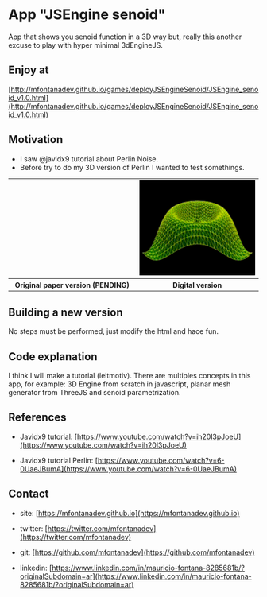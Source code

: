 
# App "JSEngine senoid"

App that shows you senoid function in a 3D way but, really this another excuse to play with hyper minimal 3dEngineJS.

## Enjoy at
[http://mfontanadev.github.io/games/deployJSEngineSenoid/JSEngine_senoid_v1.0.html](http://mfontanadev.github.io/games/deployJSEngineSenoid/JSEngine_senoid_v1.0.html)

## Motivation
- I saw @javidx9 tutorial about Perlin Noise.
- Before try to do my 3D version of Perlin I wanted to test somethings.

<table>
	<tr>
		<th width="360px" align="center">
		<img width="360px">
		</th>
		<th width="360px" align="center">
		<img width="360px" src="https://github.com/mfontanadev/POCs/blob/master/JSEngine_senoid/doc/JSEngine_senoid.gif?raw=true">
		</th>
	</tr>
	<tr>
		<th align="center">
			Original paper version (PENDING)
		</th>
		<th align="center">
		    Digital version
        </th>
	</tr>
</table>


## Building a new version

No steps must be performed, just modify the html and hace fun.

## Code explanation

I think I will make a tutorial (leitmotiv). There are multiples concepts in this app, for example: 3D Engine from scratch in javascript, planar mesh generator from ThreeJS and senoid parametrization.

## References

* Javidx9 tutorial: [https://www.youtube.com/watch?v=ih20l3pJoeU](https://www.youtube.com/watch?v=ih20l3pJoeU)

* Javidx9 tutorial Perlin: [https://www.youtube.com/watch?v=6-0UaeJBumA](https://www.youtube.com/watch?v=6-0UaeJBumA)

## Contact

* site: [https://mfontanadev.github.io](https://mfontanadev.github.io)

* twitter: [https://twitter.com/mfontanadev](https://twitter.com/mfontanadev)

* git: [https://github.com/mfontanadev](https://github.com/mfontanadev)

* linkedin: [https://www.linkedin.com/in/mauricio-fontana-8285681b/?originalSubdomain=ar](https://www.linkedin.com/in/mauricio-fontana-8285681b/?originalSubdomain=ar)


